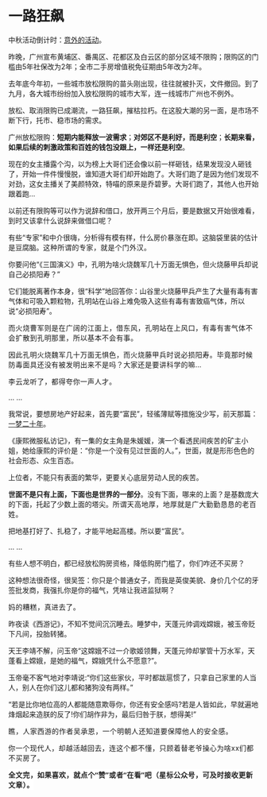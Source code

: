 # 一路狂飙

<p style="visibility: visible;">中秋活动倒计时：<a target="_blank" href="http://mp.weixin.qq.com/s?__biz=Mzg2MTg2OTYzNQ==&amp;mid=2247483918&amp;idx=1&amp;sn=030551089a6fc0dda0f14cb165e56044&amp;chksm=ce11c122f96648343b8ad088e79313c613a064cc9ae856b4a289f8d9f952667870acf3609b01&amp;scene=21#wechat_redirect" textvalue="天叙 | 意外的活动" linktype="text" imgurl="" imgdata="null" data-itemshowtype="0" tab="innerlink" data-linktype="2" style="visibility: visible;" hasload="1">意外的活动</a>。</p><p style="visibility: visible;">昨晚，广州宣布黄埔区、番禺区、花都区及白云区的部分区域不限购；限购区的门槛由5年社保改为2年；全市二手房增值税免征期由5年改为2年。<br style="visibility: visible;"></p><p style="visibility: visible;">去年底今年初，一些城市放松限购的苗头刚出现，往往就被扑灭，文件撤回。到了九月，各大城市纷纷加入放松限购的城市大军，连一线城市广州也不例外。</p><p style="visibility: visible;">放松、取消限购已成潮流，一路狂飙，摧枯拉朽。在这股大潮的另一面，是市场不断下行，托市、稳市场的需求。</p><p style="visibility: visible;">广州放松限购：<strong style="visibility: visible;">短期内能释放一波需求</strong>；<strong style="visibility: visible;">对郊区不是利好，而是利空</strong>；<strong style="visibility: visible;">长期来看，如果后续的刺激政策和百姓的钱包没跟上，一样还是利空</strong>。</p><p style="visibility: visible;">现在的女主播露个沟，以为榜上大哥们还会像以前一样砸钱，结果发现没人砸钱了，开始一件件慢慢脱，谁知道大哥们却开始跑了。大哥们跑了是因为他们发现不对劲，这女主播关了美颜特效，特喵的原来是乔碧萝。大哥们跑了，其他人也开始跟着跑...</p><p style="visibility: visible;">以前还有限购等可以作为说辞和借口，放开两三个月后，要是数据又开始很难看，到时又该拿什么说辞来做借口呢？</p><p style="visibility: visible;">有些“专家”和中介很嗨，分析得有模有样，什么房价暴涨在即。这脑袋里装的估计是豆腐脑。<span style="font-size: var(--articleFontsize); letter-spacing: 0.034em; visibility: visible;">这种所谓的专家，就</span><span style="font-size: var(--articleFontsize); letter-spacing: 0.034em; visibility: visible;">是个门外汉。</span></p><p style="visibility: visible;"><span style="visibility: visible;">你要问他“《三国演义》中，孔明为啥火烧魏军几十万面无惧色，但火烧藤甲兵却说自己必损阳寿？”</span></p><p style="visibility: visible;"><span style="visibility: visible;">它们能脱离著作本身，很“科学”地回答你：山谷里火烧藤甲兵产生了大量有毒有害气体和可吸入颗粒物，孔明站在山谷上难免吸入这些有毒有害致癌气体，所以说“必损阳寿”。</span></p><p style="visibility: visible;"><span style="font-size: var(--articleFontsize); letter-spacing: 0.034em; visibility: visible;">而火烧曹军则是在广阔的江面上，借东风，孔明站在上风口，有毒有害气体不会扩散到孔明那里，所以基本不会有事。</span><br style="visibility: visible;"></p><p style="visibility: visible;"><span style="font-size: var(--articleFontsize); letter-spacing: 0.034em; visibility: visible;">因此孔明火烧魏军几十万面无惧色，而火烧藤甲兵时说必损阳寿。</span><span style="font-size: var(--articleFontsize); letter-spacing: 0.034em; visibility: visible;">毕竟那时候防毒面具还没有被发明出来不是吗？</span><span style="font-size: var(--articleFontsize); letter-spacing: 0.034em; visibility: visible;">大家还是要讲科学的嘛…</span><br style="visibility: visible;"></p><p style="visibility: visible;"><span style="font-size: var(--articleFontsize); letter-spacing: 0.034em; visibility: visible;">李云龙听了，都得夸你一声人才。<br style="visibility: visible;"></span></p><p style="visibility: visible;">... ...</p><p style="visibility: visible;">我常说，要想房地产好起来，首先要“富民”，轻徭薄赋等措施没少写，前天那篇：<a target="_blank" href="http://mp.weixin.qq.com/s?__biz=Mzg2OTkwNzE4MA==&amp;mid=2247491439&amp;idx=1&amp;sn=382a52b37a3b2472c6ea15b65080fe03&amp;chksm=ce94b0ecf9e339fa6833505f9bc9c8430ca251ca2a483caecdc67c6d9e89c2b878bb01dbf941&amp;scene=21#wechat_redirect" textvalue="一梦二十年" linktype="text" imgurl="" imgdata="null" data-itemshowtype="0" tab="innerlink" data-linktype="2" style="visibility: visible;" hasload="1">一梦二十年</a>。<br style="visibility: visible;"></p><p>《康熙微服私访记》，有一集的女主角是朱媛媛，演一个看透民间疾苦的矿主小姐，她给康熙的评价是：“你是一个没有见过世面的人。”，世面，就是形形色色的社会形态、众生百态。</p><p>上位者，不能只有表面的繁华，更要关心底层劳动人民的疾苦。</p><p><strong>世面不是只有上面，下面也是世界的一部分</strong>。没有下面，哪来的上面？是基数庞大的下面，托起了少数上面的塔尖。<span style="font-size: var(--articleFontsize);letter-spacing: 0.034em;">所谓天高地厚，地厚就是广大勤勤恳恳的老百姓。</span></p><p>把地基打好了、扎稳了，才能平地起高楼。所以要“富民”。<br></p><p>... ...<br></p><p>有些人想不明白，都已经放松购房资格，降低购房门槛了，你们咋还不买房？<br></p><p><span style="">这种想法很奇怪，很吴签：你只是个普通女子，而我是英俊美貌、身价几个亿的牙签批发商，我强扎你是你的福气，凭啥让我进监狱啊？</span></p><p><span style="font-size: var(--articleFontsize);letter-spacing: 0.034em;">妈的糟糕，真进去了。</span><br></p><p>昨夜读《西游记》，不知不觉间沉沉睡去。睡梦中，天蓬元帅调戏嫦娥，被玉帝贬下凡间，投胎转猪。</p><p>天王李靖不解，问玉帝“这嫦娥不过一介歌姬领舞，天蓬元帅却掌管十万水军，天蓬看上嫦娥，是她的福气，嫦娥凭什么不愿意?”。<br></p><p>玉帝毫不客气地对李靖说:“你们这些家伙，平时都跋扈惯了，只拿自己家里的人当人，别人在你们这儿都和猪狗没有两样。”</p><p>“若是比你地位高的人都能随意欺辱你，你还有安全感吗?若是人皆如此，早就遍地烽烟起来造朕的反了!你们胡作非为，最后归咎于朕，想得美!”</p><p><span style="font-size: var(--articleFontsize);letter-spacing: 0.034em;"><span style="letter-spacing: 0.578px;text-wrap: wrap;">瞧，人家西游的作者吴承恩，一个明朝人还知道要保障他人的安全感。</span></span></p><p><span style="font-size: var(--articleFontsize);letter-spacing: 0.034em;">你一个现代人，</span><span style="font-size: var(--articleFontsize);letter-spacing: 0.034em;">却越活越回去，</span><span style="font-size: var(--articleFontsize);letter-spacing: 0.034em;">连这个都不懂，</span><span style="font-size: var(--articleFontsize);letter-spacing: 0.034em;">只顾着替老爷操心</span><span style="font-size: var(--articleFontsize);letter-spacing: 0.034em;">为啥xx们都不买房了。</span><span style="font-size: var(--articleFontsize);letter-spacing: 0.034em;"></span></p><p style="margin-bottom: 0px;"><strong style="outline: 0px;font-family: system-ui, -apple-system, BlinkMacSystemFont, &quot;Helvetica Neue&quot;, &quot;PingFang SC&quot;, &quot;Hiragino Sans GB&quot;, &quot;Microsoft YaHei UI&quot;, &quot;Microsoft YaHei&quot;, Arial, sans-serif;letter-spacing: 0.544px;text-wrap: wrap;background-color: rgb(255, 255, 255);color: rgb(34, 34, 34);font-size: 16px;"><span style="outline: 0px;font-size: 14px;">全文完，如果喜欢，就点个“赞”或者“在看”吧（星标公众号，可及时接收更新文章）。</span></strong></p><p style="display: none;"><mp-style-type data-value="3"></mp-style-type></p>